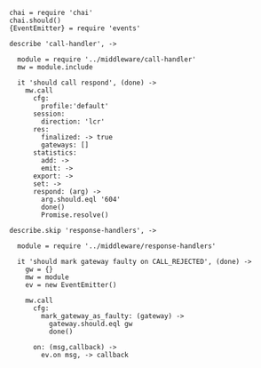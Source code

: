     chai = require 'chai'
    chai.should()
    {EventEmitter} = require 'events'

    describe 'call-handler', ->

      module = require '../middleware/call-handler'
      mw = module.include

      it 'should call respond', (done) ->
        mw.call
          cfg:
            profile:'default'
          session:
            direction: 'lcr'
          res:
            finalized: -> true
            gateways: []
          statistics:
            add: ->
            emit: ->
          export: ->
          set: ->
          respond: (arg) ->
            arg.should.eql '604'
            done()
            Promise.resolve()

    describe.skip 'response-handlers', ->

      module = require '../middleware/response-handlers'

      it 'should mark gateway faulty on CALL_REJECTED', (done) ->
        gw = {}
        mw = module
        ev = new EventEmitter()

        mw.call
          cfg:
            mark_gateway_as_faulty: (gateway) ->
              gateway.should.eql gw
              done()

          on: (msg,callback) ->
            ev.on msg, -> callback
